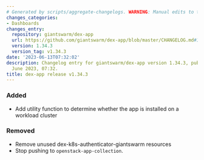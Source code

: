```yaml
---
# Generated by scripts/aggregate-changelogs. WARNING: Manual edits to this files will be overwritten.
changes_categories:
- Dashboards
changes_entry:
  repository: giantswarm/dex-app
  url: https://github.com/giantswarm/dex-app/blob/master/CHANGELOG.md#1343---2023-06-13
  version: 1.34.3
  version_tag: v1.34.3
date: '2023-06-13T07:32:02'
description: Changelog entry for giantswarm/dex-app version 1.34.3, published on 13
  June 2023, 07:32.
title: dex-app release v1.34.3
---
```


### Added
- Add utility function to determine whether the app is installed on a workload cluster
### Removed
- Remove unused dex-k8s-authenticator-giantswarm resources
- Stop pushing to `openstack-app-collection`.
